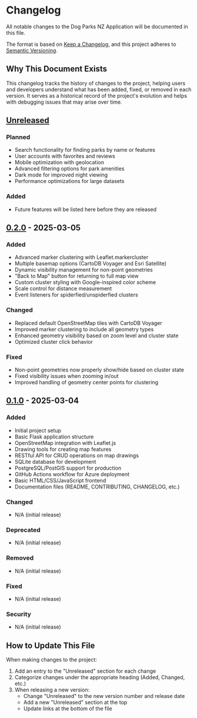 # Changelog

All notable changes to the Dog Parks NZ Application will be documented in this file.

The format is based on [Keep a Changelog](https://keepachangelog.com/en/1.0.0/),
and this project adheres to [Semantic Versioning](https://semver.org/spec/v2.0.0.html).

## Why This Document Exists

This changelog tracks the history of changes to the project, helping users and developers understand what has been added, fixed, or removed in each version. It serves as a historical record of the project's evolution and helps with debugging issues that may arise over time.

## [Unreleased]

### Planned
- Search functionality for finding parks by name or features
- User accounts with favorites and reviews
- Mobile optimization with geolocation
- Advanced filtering options for park amenities
- Dark mode for improved night viewing
- Performance optimizations for large datasets

### Added
- Future features will be listed here before they are released

## [0.2.0] - 2025-03-05

### Added
- Advanced marker clustering with Leaflet.markercluster
- Multiple basemap options (CartoDB Voyager and Esri Satellite)
- Dynamic visibility management for non-point geometries
- "Back to Map" button for returning to full map view
- Custom cluster styling with Google-inspired color scheme
- Scale control for distance measurement
- Event listeners for spiderfied/unspiderfied clusters

### Changed
- Replaced default OpenStreetMap tiles with CartoDB Voyager
- Improved marker clustering to include all geometry types
- Enhanced geometry visibility based on zoom level and cluster state
- Optimized cluster click behavior

### Fixed
- Non-point geometries now properly show/hide based on cluster state
- Fixed visibility issues when zooming in/out
- Improved handling of geometry center points for clustering

## [0.1.0] - 2025-03-04

### Added
- Initial project setup
- Basic Flask application structure
- OpenStreetMap integration with Leaflet.js
- Drawing tools for creating map features
- RESTful API for CRUD operations on map drawings
- SQLite database for development
- PostgreSQL/PostGIS support for production
- GitHub Actions workflow for Azure deployment
- Basic HTML/CSS/JavaScript frontend
- Documentation files (README, CONTRIBUTING, CHANGELOG, etc.)

### Changed
- N/A (initial release)

### Deprecated
- N/A (initial release)

### Removed
- N/A (initial release)

### Fixed
- N/A (initial release)

### Security
- N/A (initial release)

## How to Update This File

When making changes to the project:

1. Add an entry to the "Unreleased" section for each change
2. Categorize changes under the appropriate heading (Added, Changed, etc.)
3. When releasing a new version:
   - Change "Unreleased" to the new version number and release date
   - Add a new "Unreleased" section at the top
   - Update links at the bottom of the file

[Unreleased]: https://github.com/yourusername/DogParksNZv2/compare/v0.2.0...HEAD
[0.2.0]: https://github.com/yourusername/DogParksNZv2/compare/v0.1.0...v0.2.0
[0.1.0]: https://github.com/yourusername/DogParksNZv2/releases/tag/v0.1.0
